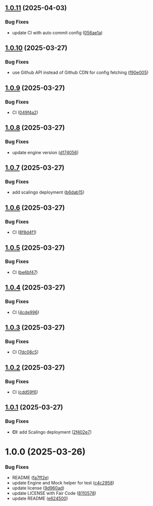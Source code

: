 ## [1.0.11](https://github.com/latechforce/engine-starter-kit/compare/v1.0.10...v1.0.11) (2025-04-03)


### Bug Fixes

* update CI with auto commit config ([056ae1a](https://github.com/latechforce/engine-starter-kit/commit/056ae1a1f619c57a49c55ab0d8e0248eed843b72))

## [1.0.10](https://github.com/latechforce/engine-starter-kit/compare/v1.0.9...v1.0.10) (2025-03-27)


### Bug Fixes

* use Github API instead of Github CDN for config fetching ([f90e005](https://github.com/latechforce/engine-starter-kit/commit/f90e005da0286e4ac8acab42dacf7bbd02c61651))

## [1.0.9](https://github.com/latechforce/engine-starter-kit/compare/v1.0.8...v1.0.9) (2025-03-27)


### Bug Fixes

* CI ([049f4a2](https://github.com/latechforce/engine-starter-kit/commit/049f4a2a47f550466e161640a52a3be38afa85b2))

## [1.0.8](https://github.com/latechforce/engine-starter-kit/compare/v1.0.7...v1.0.8) (2025-03-27)


### Bug Fixes

* update engine version ([d174056](https://github.com/latechforce/engine-starter-kit/commit/d1740567456cd9663cdb37d221a37d394363e9a9))

## [1.0.7](https://github.com/latechforce/engine-starter-kit/compare/v1.0.6...v1.0.7) (2025-03-27)


### Bug Fixes

* add scalingo deployment ([b6dab15](https://github.com/latechforce/engine-starter-kit/commit/b6dab15c39c6495ee24948da80c7be1bd3f6f067))

## [1.0.6](https://github.com/latechforce/engine-starter-kit/compare/v1.0.5...v1.0.6) (2025-03-27)


### Bug Fixes

* CI ([8f8d4f1](https://github.com/latechforce/engine-starter-kit/commit/8f8d4f19e39cd20761ec3d846a91ce43e311373a))

## [1.0.5](https://github.com/latechforce/engine-starter-kit/compare/v1.0.4...v1.0.5) (2025-03-27)


### Bug Fixes

* CI ([be6bf47](https://github.com/latechforce/engine-starter-kit/commit/be6bf47abfb2797c585f61631df4512ee4a84724))

## [1.0.4](https://github.com/latechforce/engine-starter-kit/compare/v1.0.3...v1.0.4) (2025-03-27)


### Bug Fixes

* CI ([4cde996](https://github.com/latechforce/engine-starter-kit/commit/4cde996080d7c91ace95e9689e0fa89f2b6e74e3))

## [1.0.3](https://github.com/latechforce/engine-starter-kit/compare/v1.0.2...v1.0.3) (2025-03-27)


### Bug Fixes

* CI ([7dc08c5](https://github.com/latechforce/engine-starter-kit/commit/7dc08c52a6434268efc8f7c20dae6d1b479e5a7a))

## [1.0.2](https://github.com/latechforce/engine-starter-kit/compare/v1.0.1...v1.0.2) (2025-03-27)


### Bug Fixes

* CI ([cdd59f6](https://github.com/latechforce/engine-starter-kit/commit/cdd59f6e02b5699393bcfcea042e0353e02be6e5))

## [1.0.1](https://github.com/latechforce/engine-starter-kit/compare/v1.0.0...v1.0.1) (2025-03-27)


### Bug Fixes

* **CI:** add Scalingo deployment ([2f402e7](https://github.com/latechforce/engine-starter-kit/commit/2f402e748d137eb750372e50fc7c0394dbd56d6e))

# 1.0.0 (2025-03-26)


### Bug Fixes

* README ([fa7ff2e](https://github.com/latechforce/engine-starter-kit/commit/fa7ff2ea53fe33866bbcd32bb9adba130c899e51))
* update Engine and Mock helper for test ([c4c2958](https://github.com/latechforce/engine-starter-kit/commit/c4c2958ea04a81a27e7c8fa0b1ce260db67da6fd))
* update license ([9d960ad](https://github.com/latechforce/engine-starter-kit/commit/9d960ad0cd65323c9f4e9e50691fbbbf8856357c))
* update LICENSE with Fair Code ([8110578](https://github.com/latechforce/engine-starter-kit/commit/8110578af4797b232452bc9f7ad78537c125c441))
* update README ([e624500](https://github.com/latechforce/engine-starter-kit/commit/e6245001eb2a87c748249e2ed8a86e753a9bf164))
